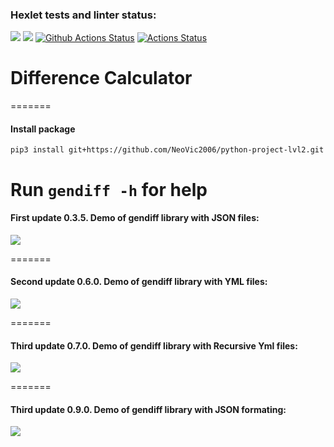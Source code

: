 ### Hexlet tests and linter status:
<a href="https://codeclimate.com/github/NeoVic2006/python-project-lvl2/test_coverage"><img src="https://api.codeclimate.com/v1/badges/5bc047f15d925f50a87a/test_coverage" /></a>
<a href="https://codeclimate.com/github/NeoVic2006/python-project-lvl2/maintainability"><img src="https://api.codeclimate.com/v1/badges/5bc047f15d925f50a87a/maintainability" /></a>
[![Github Actions Status](https://github.com/NeoVic2006/python-project-lvl2/workflows/Python%20CI/badge.svg)](https://github.com/NeoVic2006/python-project-lvl2/actions)
[![Actions Status](https://github.com/NeoVic2006/python-project-lvl2/workflows/hexlet-check/badge.svg)](https://github.com/NeoVic2006/python-project-lvl2/actions)

# Difference Calculator
=======

#### Install package
```
pip3 install git+https://github.com/NeoVic2006/python-project-lvl2.git
```
Run ```gendiff -h``` for help
=======

#### First update 0.3.5. Demo of gendiff library with JSON files:
<a href="https://asciinema.org/a/KDrosXZZCkWBvEdHnQS0AL2yS" target="_blank"><img src="https://asciinema.org/a/PC0cFNvfiJ0ITBHYiyaFHGzyu.svg" /></a>

=======

#### Second update 0.6.0. Demo of gendiff library with YML files:
<a href="https://asciinema.org/a/l8ZoGO5OEkUgdOnpqPADf3iAS" target="_blank"><img src="https://asciinema.org/a/PC0cFNvfiJ0ITBHYiyaFHGzyu.svg" /></a>

=======

#### Third update 0.7.0. Demo of gendiff library with Recursive Yml files:
<a href="https://asciinema.org/a/l8ZoGO5OEkUgdOnpqPADf3iAS" target="_blank"><img src="https://asciinema.org/a/PC0cFNvfiJ0ITBHYiyaFHGzyu.svg" /></a>

=======

#### Third update 0.9.0. Demo of gendiff library with JSON formating:
<a href="https://asciinema.org/a/l8ZoGO5OEkUgdOnpqPADf3iAS" target="_blank"><img src="https://asciinema.org/a/04FC5ynmaTrTrHlW7Icfh4Jyd.svg" /></a>
